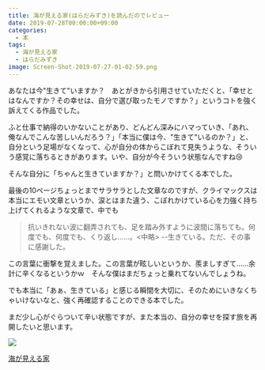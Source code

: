 ```yaml
---
title: 海が見える家(はらだみずき)を読んだのでレビュー
date: 2019-07-28T00:00:00+09:00
categories:
  - 本
tags:
  - 海が見える家
  - はらだみずき
image: Screen-Shot-2019-07-27-01-02-59.png
---
```

あなたは今"生きて"いますか？　あとがきから引用させていただくと、「幸せとはなんですか？その幸せは、自分で選び取ったモノですか？」というコトを強く訴えてくる作品でした。

<!--more-->

ふと仕事で納得のいかないことがあり、どんどん深みにハマっていき、「あれ、俺なんでこんな苦しいんだろう？」「本当に僕は今、"生きて"いるのか？」と、自分という足場がなくなって、心が自分の体からこぼれて見失うような、そういう感覚に落ちるときがあります。いや、自分が今そういう状態なんですね😢

そんな自分に「ちゃんと生きていますか？」と問いかけてくる本でした。

最後の10ページちょっとまでサラサラとした文章なのですが、クライマックスは本当にエモい文章というか、涙とはまた違う、こぼれかけている心を力強く持ち上げてくれるような文章で、中でも

> 抗いきれない波に翻弄されても、足を踏み外すように波間に落ちても。何度でも、何度でも、くり返し……。<中略> --生きている。ただ、その事に感謝した。

この言葉に衝撃を覚えました。この言葉が眩しいというか、羨ましすぎて……余計に辛くなるというかｗ　そんな僕はまだちょっと乗れてないんでしょうね。

でも本当に「あぁ、生きている」と感じる瞬間を大切に、そのためにいきなくちゃいけないなと、強く再確認することのできる本でした。

まだ少し心がぐらついて辛い状態ですが、また本当の、自分の幸せを探す旅を再開したいと思います。

<div class="amazfy">
<a href="https://www.amazon.co.jp/dp/4094064397?tag=t4traw-22">
<img src="https://ws-fe.amazon-adsystem.com/widgets/q?_encoding=UTF8&ASIN=4094064397&Format=_SL250_&ID=AsinImage&MarketPlace=JP&ServiceVersion=20070822&WS=1&tag=t4traw-22&language=ja_JP">
<p>海が見える家</p>
</a>
</div>

